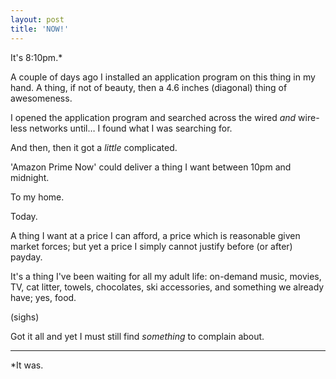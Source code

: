 ```yaml
---
layout: post
title: 'NOW!'
---
```


It's 8:10pm.\*

A couple of days ago I installed an application program on this thing in my hand.  A thing, if not of beauty, then a 4.6 inches (diagonal) thing of awesomeness.

I opened the application program and searched across the wired *and* wire-less networks until… I found what I was searching for.

And then, then it got a *little* complicated.

'Amazon Prime Now' could deliver a thing I want between 10pm and midnight.

To my home.

Today.

A thing I want at a price I can afford, a price which is reasonable given market forces; but yet a price I simply cannot justify before (or after) payday.

It's a thing I've been waiting for all my adult life: on-demand music, movies, TV, cat litter, towels, chocolates, ski accessories, and something we already have; yes, food.

(sighs)

Got it all and yet I must still find *something* to complain about.

---

\*It was.
